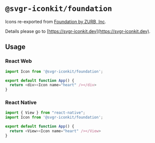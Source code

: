 # `@svgr-iconkit/foundation`

Icons re-exported from [Foundation by ZURB, Inc](https://zurb.com/playground/foundation-icon-fonts-3).

Details please go to [https://svgr-iconkit.dev](https://svgr-iconkit.dev).

## Usage

### React Web

```javascript
import Icon from '@svgr-iconkit/foundation';

export default function App() {
  return <div><Icon name="heart" /></div>
}

```

### React Native

```javascript
import { View } from "react-native";
import Icon from '@svgr-iconkit/foundation';

export default function App() {
  return <View><Icon name="heart" /></View>
}

```
